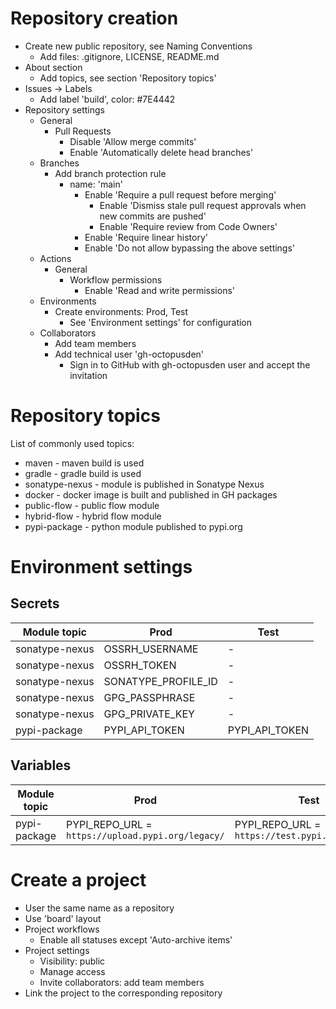 # Repository creation

- Create new public repository, see Naming Conventions
  - Add files: .gitignore, LICENSE, README.md
- About section
  - Add topics, see section 'Repository topics'
- Issues -> Labels
  - Add label 'build', color: #7E4442
- Repository settings
  - General
    - Pull Requests
      - Disable 'Allow merge commits'
      - Enable 'Automatically delete head branches'
  - Branches
    - Add branch protection rule
      - name: 'main'
        - Enable 'Require a pull request before merging'
          - Enable 'Dismiss stale pull request approvals when new commits are pushed'
          - Enable 'Require review from Code Owners'
        - Enable 'Require linear history'
        - Enable 'Do not allow bypassing the above settings'
  - Actions
    - General
      - Workflow permissions
        - Enable 'Read and write permissions'
  - Environments
    - Create environments: Prod, Test
      - See 'Environment settings' for configuration
  - Collaborators
    - Add team members
    - Add technical user 'gh-octopusden'
      - Sign in to GitHub with gh-octopusden user and accept the invitation

# Repository topics

List of commonly used topics:
* maven - maven build is used
* gradle - gradle build is used
* sonatype-nexus - module is published in Sonatype Nexus
* docker - docker image is built and published in GH packages
* public-flow - public flow module
* hybrid-flow - hybrid flow module
* pypi-package - python module published to pypi.org

# Environment settings

## Secrets

|Module topic|Prod|Test|
|---|---|---|
|sonatype-nexus|OSSRH_USERNAME| - |
|sonatype-nexus|OSSRH_TOKEN| - |
|sonatype-nexus|SONATYPE_PROFILE_ID| - |
|sonatype-nexus|GPG_PASSPHRASE| - |
|sonatype-nexus|GPG_PRIVATE_KEY| - |
|pypi-package|PYPI_API_TOKEN|PYPI_API_TOKEN|

## Variables

|Module topic|Prod|Test|
|---|---|---|
|pypi-package|PYPI_REPO_URL = `https://upload.pypi.org/legacy/`|PYPI_REPO_URL = `https://test.pypi.org/legacy/`|

# Create a project

- User the same name as a repository
- Use 'board' layout
- Project workflows
  - Enable all statuses except 'Auto-archive items'
- Project settings
  - Visibility: public
  - Manage access
  - Invite collaborators: add team members
- Link the project to the corresponding repository


  
